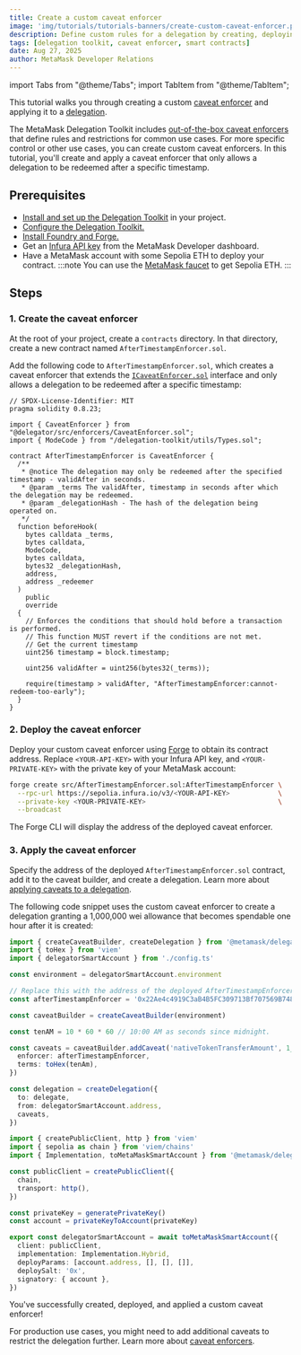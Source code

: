 ```yaml
---
title: Create a custom caveat enforcer
image: 'img/tutorials/tutorials-banners/create-custom-caveat-enforcer.png'
description: Define custom rules for a delegation by creating, deploying, and applying a custom caveat enforcer.
tags: [delegation toolkit, caveat enforcer, smart contracts]
date: Aug 27, 2025
author: MetaMask Developer Relations
---
```


import Tabs from "@theme/Tabs";
import TabItem from "@theme/TabItem";

This tutorial walks you through creating a custom [caveat enforcer](/delegation-toolkit/development/concepts/delegation/caveat-enforcers) and applying it to a [delegation](/delegation-toolkit/concepts/delegation/).

The MetaMask Delegation Toolkit includes [out-of-the-box caveat enforcers](/delegation-toolkit/reference/caveats) that define rules and restrictions for common use cases.
For more specific control or other use cases, you can create custom caveat enforcers.
In this tutorial, you'll create and apply a caveat enforcer that only allows a delegation to be redeemed after a specific timestamp.

## Prerequisites

- [Install and set up the Delegation Toolkit](/delegation-toolkit/get-started/install) in your project.
- [Configure the Delegation Toolkit.](/delegation-toolkit/development/guides/configure)
- [Install Foundry and Forge.](https://getfoundry.sh/introduction/installation)
- Get an [Infura API key](/developer-tools/dashboard/get-started/create-api) from the MetaMask Developer dashboard.
- Have a MetaMask account with some Sepolia ETH to deploy your contract.
  :::note
  You can use the [MetaMask faucet](/developer-tools/faucet) to get Sepolia ETH.
  :::

## Steps

### 1. Create the caveat enforcer

At the root of your project, create a `contracts` directory.
In that directory, create a new contract named `AfterTimestampEnforcer.sol`.

Add the following code to `AfterTimestampEnforcer.sol`, which creates a caveat enforcer that extends the
[`ICaveatEnforcer.sol`](https://github.com/MetaMask/delegation-framework/blob/main/src/interfaces/ICaveatEnforcer.sol)
interface and only allows a delegation to be redeemed after a specific timestamp:

```solidity title="AfterTimestampEnforcer.sol"
// SPDX-License-Identifier: MIT
pragma solidity 0.8.23;

import { CaveatEnforcer } from "@delegator/src/enforcers/CaveatEnforcer.sol";
import { ModeCode } from "/delegation-toolkit/utils/Types.sol";

contract AfterTimestampEnforcer is CaveatEnforcer {
  /**
   * @notice The delegation may only be redeemed after the specified timestamp - validAfter in seconds.
   * @param _terms The validAfter, timestamp in seconds after which the delegation may be redeemed.
   * @param _delegationHash - The hash of the delegation being operated on.
   */
  function beforeHook(
    bytes calldata _terms,
    bytes calldata,
    ModeCode,
    bytes calldata,
    bytes32 _delegationHash,
    address,
    address _redeemer
  )
    public
    override
  {
    // Enforces the conditions that should hold before a transaction is performed.
    // This function MUST revert if the conditions are not met.
    // Get the current timestamp
    uint256 timestamp = block.timestamp;

    uint256 validAfter = uint256(bytes32(_terms));

    require(timestamp > validAfter, "AfterTimestampEnforcer:cannot-redeem-too-early");
  }
}
```

### 2. Deploy the caveat enforcer

Deploy your custom caveat enforcer using [Forge](https://book.getfoundry.sh/forge/deploying) to obtain its contract address.
Replace `<YOUR-API-KEY>` with your Infura API key, and `<YOUR-PRIVATE-KEY>` with the private key of your MetaMask account:

```bash
forge create src/AfterTimestampEnforcer.sol:AfterTimestampEnforcer \
  --rpc-url https://sepolia.infura.io/v3/<YOUR-API-KEY>            \
  --private-key <YOUR-PRIVATE-KEY>                                 \
  --broadcast
```

The Forge CLI will display the address of the deployed caveat enforcer.

### 3. Apply the caveat enforcer

Specify the address of the deployed `AfterTimestampEnforcer.sol` contract, add it to the caveat builder, and create a delegation.
Learn more about [applying caveats to a delegation](/delegation-toolkit/development/guides/delegation/restrict-delegation).

The following code snippet uses the custom caveat enforcer to create a delegation granting
a 1,000,000 wei allowance that becomes spendable one hour after it is created:

<Tabs>
<TabItem value="delegation.ts">

```typescript
import { createCaveatBuilder, createDelegation } from '@metamask/delegation-toolkit'
import { toHex } from 'viem'
import { delegatorSmartAccount } from './config.ts'

const environment = delegatorSmartAccount.environment

// Replace this with the address of the deployed AfterTimestampEnforcer.sol contract.
const afterTimestampEnforcer = '0x22Ae4c4919C3aB4B5FC309713Bf707569B74876F'

const caveatBuilder = createCaveatBuilder(environment)

const tenAM = 10 * 60 * 60 // 10:00 AM as seconds since midnight.

const caveats = caveatBuilder.addCaveat('nativeTokenTransferAmount', 1_000_000).addCaveat({
  enforcer: afterTimestampEnforcer,
  terms: toHex(tenAm),
})

const delegation = createDelegation({
  to: delegate,
  from: delegatorSmartAccount.address,
  caveats,
})
```

</TabItem>

<TabItem value="config.ts">

```typescript
import { createPublicClient, http } from 'viem'
import { sepolia as chain } from 'viem/chains'
import { Implementation, toMetaMaskSmartAccount } from '@metamask/delegation-toolkit'

const publicClient = createPublicClient({
  chain,
  transport: http(),
})

const privateKey = generatePrivateKey()
const account = privateKeyToAccount(privateKey)

export const delegatorSmartAccount = await toMetaMaskSmartAccount({
  client: publicClient,
  implementation: Implementation.Hybrid,
  deployParams: [account.address, [], [], []],
  deploySalt: '0x',
  signatory: { account },
})
```

</TabItem>
</Tabs>

You've successfully created, deployed, and applied a custom caveat enforcer!

For production use cases, you might need to add additional caveats to restrict the delegation further.
Learn more about [caveat enforcers](/delegation-toolkit/development/concepts/delegation/caveat-enforcers).
